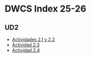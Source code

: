# DWCS Index 25-26
## UD2
- [Actividades 2.1 y 2.2](https://github.com/dwcs-code-2425/r26_Actividades2.1-2.2.git)
- [Actividad 2.3](https://github.com/dwcs-code-2425/r26_Actividad2.3.git)
- [Actividad 2.4](https://github.com/dwcs-code-2425/r26_Actividad2.4.git)
